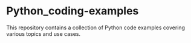 # Python_coding-examples
This repository contains a collection of Python code examples covering various topics and use cases.
